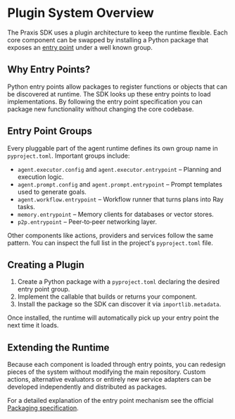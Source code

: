 # Plugin System Overview

The Praxis SDK uses a plugin architecture to keep the runtime flexible. Each core component can be swapped by installing a Python package that exposes an [entry point](https://packaging.python.org/en/latest/specifications/entry-points/) under a well known group.

## Why Entry Points?

Python entry points allow packages to register functions or objects that can be discovered at runtime. The SDK looks up these entry points to load implementations. By following the entry point specification you can package new functionality without changing the core codebase.

## Entry Point Groups

Every pluggable part of the agent runtime defines its own group name in `pyproject.toml`. Important groups include:

- `agent.executor.config` and `agent.executor.entrypoint` – Planning and execution logic.
- `agent.prompt.config` and `agent.prompt.entrypoint` – Prompt templates used to generate goals.
- `agent.workflow.entrypoint` – Workflow runner that turns plans into Ray tasks.
- `memory.entrypoint` – Memory clients for databases or vector stores.
- `p2p.entrypoint` – Peer‑to‑peer networking layer.

Other components like actions, providers and services follow the same pattern. You can inspect the full list in the project's `pyproject.toml` file.

## Creating a Plugin

1. Create a Python package with a `pyproject.toml` declaring the desired entry point group.
2. Implement the callable that builds or returns your component.
3. Install the package so the SDK can discover it via `importlib.metadata`.

Once installed, the runtime will automatically pick up your entry point the next time it loads.

## Extending the Runtime

Because each component is loaded through entry points, you can redesign pieces of the system without modifying the main repository. Custom actions, alternative evaluators or entirely new service adapters can be developed independently and distributed as packages.

For a detailed explanation of the entry point mechanism see the official [Packaging specification](https://packaging.python.org/en/latest/specifications/entry-points/).
